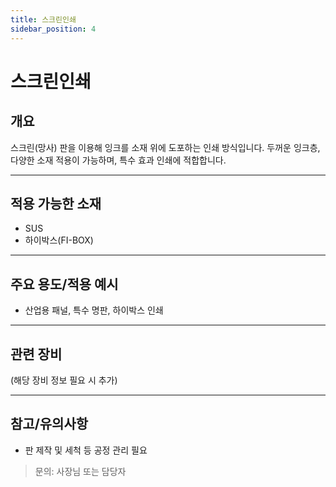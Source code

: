 ```yaml
---
title: 스크린인쇄
sidebar_position: 4
---
```


# 스크린인쇄

## 개요
스크린(망사) 판을 이용해 잉크를 소재 위에 도포하는 인쇄 방식입니다. 두꺼운 잉크층, 다양한 소재 적용이 가능하며, 특수 효과 인쇄에 적합합니다.

---

## 적용 가능한 소재
- SUS
- 하이박스(FI-BOX)

---

## 주요 용도/적용 예시
- 산업용 패널, 특수 명판, 하이박스 인쇄

---

## 관련 장비
(해당 장비 정보 필요 시 추가)

---

## 참고/유의사항
- 판 제작 및 세척 등 공정 관리 필요

> 문의: 사장님 또는 담당자 